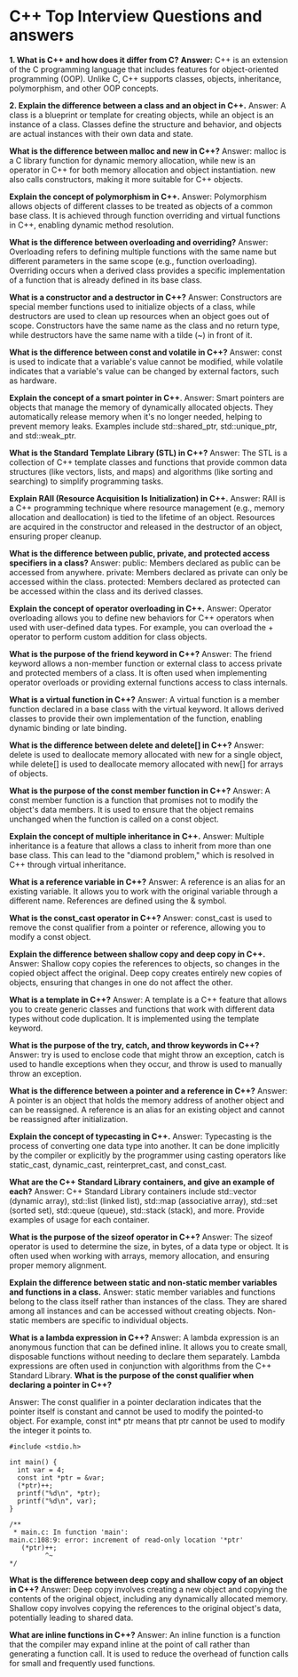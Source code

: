 # C++ Top Interview Questions and answers

**1. What is C++ and how does it differ from C?**
**Answer:** C++ is an extension of the C programming language that includes features for object-oriented programming (OOP). Unlike C, C++ supports classes, objects, inheritance, polymorphism, and other OOP concepts.


**2. Explain the difference between a class and an object in C++.**
Answer: A class is a blueprint or template for creating objects, while an object is an instance of a class. Classes define the structure and behavior, and objects are actual instances with their own data and state.

**What is the difference between malloc and new in C++?**
Answer: malloc is a C library function for dynamic memory allocation, while new is an operator in C++ for both memory allocation and object instantiation. new also calls constructors, making it more suitable for C++ objects.

**Explain the concept of polymorphism in C++.**
Answer: Polymorphism allows objects of different classes to be treated as objects of a common base class. It is achieved through function overriding and virtual functions in C++, enabling dynamic method resolution.

**What is the difference between overloading and overriding?**
Answer: Overloading refers to defining multiple functions with the same name but different parameters in the same scope (e.g., function overloading). Overriding occurs when a derived class provides a specific implementation of a function that is already defined in its base class.

**What is a constructor and a destructor in C++?**
Answer: Constructors are special member functions used to initialize objects of a class, while destructors are used to clean up resources when an object goes out of scope. Constructors have the same name as the class and no return type, while destructors have the same name with a tilde (~) in front of it.

**What is the difference between const and volatile in C++?**
Answer: const is used to indicate that a variable's value cannot be modified, while volatile indicates that a variable's value can be changed by external factors, such as hardware.

**Explain the concept of a smart pointer in C++**.
Answer: Smart pointers are objects that manage the memory of dynamically allocated objects. They automatically release memory when it's no longer needed, helping to prevent memory leaks. Examples include std::shared_ptr, std::unique_ptr, and std::weak_ptr.

**What is the Standard Template Library (STL) in C++?**
Answer: The STL is a collection of C++ template classes and functions that provide common data structures (like vectors, lists, and maps) and algorithms (like sorting and searching) to simplify programming tasks.

**Explain RAII (Resource Acquisition Is Initialization) in C++.**
Answer: RAII is a C++ programming technique where resource management (e.g., memory allocation and deallocation) is tied to the lifetime of an object. Resources are acquired in the constructor and released in the destructor of an object, ensuring proper cleanup.

**What is the difference between public, private, and protected access specifiers in a class?**
Answer:
public: Members declared as public can be accessed from anywhere.
private: Members declared as private can only be accessed within the class.
protected: Members declared as protected can be accessed within the class and its derived classes.

**Explain the concept of operator overloading in C++.**
Answer: Operator overloading allows you to define new behaviors for C++ operators when used with user-defined data types. For example, you can overload the + operator to perform custom addition for class objects.

**What is the purpose of the friend keyword in C++?**
Answer: The friend keyword allows a non-member function or external class to access private and protected members of a class. It is often used when implementing operator overloads or providing external functions access to class internals.

**What is a virtual function in C++?**
Answer: A virtual function is a member function declared in a base class with the virtual keyword. It allows derived classes to provide their own implementation of the function, enabling dynamic binding or late binding.

**What is the difference between delete and delete[] in C++?**
Answer: delete is used to deallocate memory allocated with new for a single object, while delete[] is used to deallocate memory allocated with new[] for arrays of objects.

**What is the purpose of the const member function in C++?**
Answer: A const member function is a function that promises not to modify the object's data members. It is used to ensure that the object remains unchanged when the function is called on a const object.

**Explain the concept of multiple inheritance in C++.**
Answer: Multiple inheritance is a feature that allows a class to inherit from more than one base class. This can lead to the "diamond problem," which is resolved in C++ through virtual inheritance.

**What is a reference variable in C++?**
Answer: A reference is an alias for an existing variable. It allows you to work with the original variable through a different name. References are defined using the & symbol.

**What is the const_cast operator in C++?**
Answer: const_cast is used to remove the const qualifier from a pointer or reference, allowing you to modify a const object.

**Explain the difference between shallow copy and deep copy in C++.**
Answer: Shallow copy copies the references to objects, so changes in the copied object affect the original. Deep copy creates entirely new copies of objects, ensuring that changes in one do not affect the other.


**What is a template in C++?**
Answer: A template is a C++ feature that allows you to create generic classes and functions that work with different data types without code duplication. It is implemented using the template keyword.

**What is the purpose of the try, catch, and throw keywords in C++?**
Answer: try is used to enclose code that might throw an exception, catch is used to handle exceptions when they occur, and throw is used to manually throw an exception.

**What is the difference between a pointer and a reference in C++?**
Answer: A pointer is an object that holds the memory address of another object and can be reassigned. A reference is an alias for an existing object and cannot be reassigned after initialization.

**Explain the concept of typecasting in C++.**
Answer: Typecasting is the process of converting one data type into another. It can be done implicitly by the compiler or explicitly by the programmer using casting operators like static_cast, dynamic_cast, reinterpret_cast, and const_cast.

**What are the C++ Standard Library containers, and give an example of each?**
Answer: C++ Standard Library containers include std::vector (dynamic array), std::list (linked list), std::map (associative array), std::set (sorted set), std::queue (queue), std::stack (stack), and more. Provide examples of usage for each container.

**What is the purpose of the sizeof operator in C++?**
Answer: The sizeof operator is used to determine the size, in bytes, of a data type or object. It is often used when working with arrays, memory allocation, and ensuring proper memory alignment.

**Explain the difference between static and non-static member variables and functions in a class.**
Answer: static member variables and functions belong to the class itself rather than instances of the class. They are shared among all instances and can be accessed without creating objects. Non-static members are specific to individual objects.

**What is a lambda expression in C++?**
Answer: A lambda expression is an anonymous function that can be defined inline. It allows you to create small, disposable functions without needing to declare them separately. Lambda expressions are often used in conjunction with algorithms from the C++ Standard Library.
**What is the purpose of the const qualifier when declaring a pointer in C++?**

Answer: The const qualifier in a pointer declaration indicates that the pointer itself is constant and cannot be used to modify the pointed-to object. For example, const int* ptr means that ptr cannot be used to modify the integer it points to.
```
#include <stdio.h>

int main() {
  int var = 4;
  const int *ptr = &var;
  (*ptr)++;
  printf("%d\n", *ptr);
  printf("%d\n", var);
}

/**
 * main.c: In function 'main':
main.c:108:9: error: increment of read-only location '*ptr'
   (*ptr)++;
         ^~
*/
```


**What is the difference between deep copy and shallow copy of an object in C++?**
Answer: Deep copy involves creating a new object and copying the contents of the original object, including any dynamically allocated memory. Shallow copy involves copying the references to the original object's data, potentially leading to shared data.

**What are inline functions in C++?**
Answer: An inline function is a function that the compiler may expand inline at the point of call rather than generating a function call. It is used to reduce the overhead of function calls for small and frequently used functions.